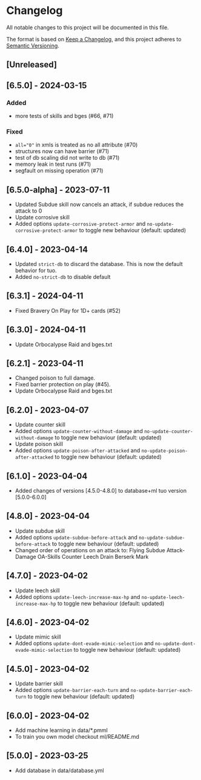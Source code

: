 # Changelog

All notable changes to this project will be documented in this file.

The format is based on [Keep a Changelog](https://keepachangelog.com/en/1.0.0/),
and this project adheres to [Semantic Versioning](https://semver.org/spec/v2.0.0.html).

## [Unreleased]

## [6.5.0] - 2024-03-15

### Added

- more tests of skills and bges (#66, #71)

### Fixed

- `all="0"` in xmls is treated as no all attribute (#70)
- structures now can have barrier (#71) 
- test of db scaling did not write to db (#71)
- memory leak in test runs (#71)
- segfault on missing operation (#71)

## [6.5.0-alpha] - 2023-07-11

- Updated Subdue skill now cancels an attack, if subdue reduces the attack to 0
- Update corrosive skill
- Added options `update-corrosive-protect-armor` and `no-update-corrosive-protect-armor` to toggle new behaviour (default: updated)

## [6.4.0] - 2023-04-14

- Updated `strict-db` to discard the database. This is now the default behavior for tuo. 
- Added `no-strict-db` to disable default 

## [6.3.1] - 2024-04-11

- Fixed Bravery On Play for 1D+ cards (#52)

## [6.3.0] - 2024-04-11

- Update Orbocalypse Raid and bges.txt

## [6.2.1] - 2023-04-11

- Changed poison to full damage.
- Fixed barrier protection on play (#45).
- Update Orbocalypse Raid and bges.txt

## [6.2.0] - 2023-04-07

- Update counter skill
- Added options `update-counter-without-damage` and `no-update-counter-without-damage` to toggle new behaviour (default: updated)
- Update poison skill
- Added options `update-poison-after-attacked` and `no-update-poison-after-attacked` to toggle new behaviour (default: updated)

## [6.1.0] - 2023-04-04

- Added changes of versions [4.5.0-4.8.0] to database+ml tuo version [5.0.0-6.0.0]

## [4.8.0] - 2023-04-04

- Update subdue skill
- Added options `update-subdue-before-attack` and `no-update-subdue-before-attack` to toggle new behaviour (default: updated)
- Changed order of operations on an attack to: 
    Flying
    Subdue
    Attack-Damage
    OA-Skills
    Counter
    Leech
    Drain
    Berserk
    Mark

## [4.7.0] - 2023-04-02

- Update leech skill
- Added options `update-leech-increase-max-hp` and `no-update-leech-increase-max-hp` to toggle new behaviour (default: updated)

## [4.6.0] - 2023-04-02

- Update mimic skill
- Added options `update-dont-evade-mimic-selection` and `no-update-dont-evade-mimic-selection` to toggle new behaviour (default: updated)

## [4.5.0] - 2023-04-02

- Update barrier skill
- Added options `update-barrier-each-turn` and `no-update-barrier-each-turn` to toggle new behaviour (default: updated)

## [6.0.0] - 2023-04-02

- Add machine learning in data/*.pmml
- To train you own model checkout ml/README.md

## [5.0.0] - 2023-03-25

- Add database in data/database.yml
